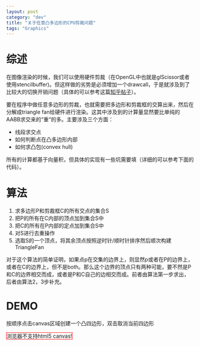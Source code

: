 ```yaml
---
layout: post
category: "dev"
title: "关于任意凸多边形的CPU剪裁问题"
tags: "Graphics"
---
```


# 综述

在图像渲染的时候，我们可以使用硬件剪裁（在OpenGL中也就是glScissor或者使用stencilbuffer)。但这样做的劣势是必须增加一个drawcall，于是就涉及到了比较大的切换开销问题（具体的可以参考这篇[知乎帖子](https://www.zhihu.com/question/27933010)）。

要在程序中做任意多边形的剪裁，也就需要把多边形和剪裁框的交算出来，然后在分解成triangle fan给硬件进行渲染。这其中涉及到的计算量显然要比单纯的AABB求交来的“重“的多。主要涉及三个方面：

* 线段求交点
* 如何判断点在凸多边形内部
* 如何求凸包(convex hull)

所有的计算都基于向量积，但具体的实现有一些坑需要填（详细的可以参考下面的代码）。

# 算法

1. 求多边形P和剪裁框C的所有交点的集合S
2. 把P的所有在C内部的顶点加到集合S中
3. 把C的所有在P内部的定点加到集合S中
4. 对S进行去重操作
5. 选取S的一个顶点，将其余顶点按照逆时针/顺时针排序然后顺次构建TriangleFan

对于这个算法的简单证明，如果点p在交集的边界上，则显然p或者在P的边界上，或者在C的边界上，但不是both。那么这个边界的顶点只有两种可能，要不然是P和C的边界相交而成，或者是P和C自己的边相交而成。前者由算法第一步求出，后者由算法2，3步补充。

# DEMO


<style type="text/css">
#demo_canvas {
    border: 1px solid red;
}
</style>

<p>按顺序点击canvas区域创建一个凸四边形，双击取消当前四边形</p>
<canvas id="demo_canvas" width="800" height="600">浏览器不支持html5 canvas!</canvas>

<script type="text/javascript">
			var EPSILON = 0.000001;
			var ctx;
			var canvas;
			var dragPos;
			var dragging = false;
			
			var clip_y_min = 200,
			    clip_y_max = 400,
			    clip_x_min = 200,
			    clip_x_max = 600;
			var polygon;
			var temp_points =[];
		
			function Point(x,y) {
				this.x = x;
				this.y = y;
			}
			
			Point.prototype.draw = function() {
				ctx.beginPath();
				ctx.arc(this.x, this.y, 4, 0, Math.PI*2, true);
				ctx.closePath();
				ctx.fillStyle = '#ff0000';
				ctx.fill();
			}
			Vector2 = Point;
			Vector2.prototype.cross = function(v) {
				return this.x * v.y - this.y * v.x;
			}
			Vector2.prototype.dot = function(v) {
				return this.x * v.x + this.y * v.y;
			}

			Vector2.prototype.sqrLen = function() {
				return this.x * this.x + this.y * this.y;
			}
			
			function vec2p(p1, p2) { 
				return new Vector2(p2.x - p1.x, p2.y - p1.y); //p1->p2
			}

			function intersect_segments(p1, p2, p3, p4) { //求p1p2和p3p4的交点
				var points = []
				var r = vec2p(p1, p2);
				var s = vec2p(p3, p4);
				var t = vec2p(p1, p3);

				var rs = r.cross(s);
				var tr = t.cross(r);
				if (Math.abs(rs) < EPSILON) {
					if (Math.abs(tr) < EPSILON) {
						//共线
						var t0 = t.dot(r) / r.dot(r);
						var t1 = vec2p(p1, p4).dot(r) / r.dot(r);
						var tmax, tmin;
						if (t0 > t1) {
							tmax = t0;
							tmin = t1;
						} else {
							tmax = t1;
							tmin = t0;
						}
						if (tmax < 0 || tmin > 1) {
							//共线不相交
						} else { //共线两个交点
							if (tmin < 0) tmin = 0;
							if (tmax > 1) tmax = 1;
							points.push(new Point(p1.x+tmin*r.x, p1.y+tmin*r.y));
							points.push(new Point(p1.x+tmax*r.x, p1.y+tmax*r.y));
						}
					} else {
						//平行不相交
					}
				} else {
					//相交
					var u = tr / rs, v = t.cross(s) / rs;
					if (0 <= u && u <= 1 && 0 <= v && v <= 1) {
						points.push(new Point(p3.x+u*s.x, p3.y+u*s.y));
					}
				}
				return points;
			}
			
			function Polygon(points) {
				this.points = points;
			}
			
			Polygon.prototype = {
				clip:　function(xmin, xmax, ymin, ymax) {
					var p_clip_flags = new Array(this.points.length);
					var allin = true;
					this.points.forEach(function(p, idx){
						if (xmin <= p.x && p.x <= xmax && ymin <= p.y && p.y <= ymax) {
							p_clip_flags[idx] = true;
						}
						else {
						    p_clip_flags[idx] = false;
						    allin = false;							
						}
 					});
					if (allin) return this;  //如果都在剪裁框内，直接返回

					var c_flags = new Array(4);
					var clipLT = new Point(xmin, ymin), clipRT = new Point(xmax, ymin),
					    clipRB = new Point(xmax, ymax), clipLB = new Point(xmin, ymax);
					c_flags[0] = this.hitTest(clipLT);
					c_flags[1] = this.hitTest(clipRT);
					c_flags[2] = this.hitTest(clipRB);
					c_flags[3] = this.hitTest(clipLB);
					if (c_flags[0] && c_flags[1] && c_flags[2] && c_flags[3])
						return new Polygon([clipLT, clipRT, clipRB, clipLB]); //如果剪裁框完全落在多边形内则返回剪裁框

					//求所有交点以及在两个多边形内的顶点的集合，之后进行一次闭包运算即可
					var convex = [];
					for (var i = 0;i < this.points.length; ++i)
						if (p_clip_flags[i])
							convex.push(this.points[i]);
					if (c_flags[0]) convex.push(clipLT);
					if (c_flags[1]) convex.push(clipRT);
					if (c_flags[2]) convex.push(clipRB);
					if (c_flags[3]) convex.push(clipLB);
					for (var i = 0;i < this.points.length; ++i) {
						var next = (i == this.points.length-1) ? 0:(i+1);
						convex = convex.concat(intersect_segments(this.points[i], this.points[next], clipLT, clipRT));
						convex = convex.concat(intersect_segments(this.points[i], this.points[next], clipRT, clipRB));
						convex = convex.concat(intersect_segments(this.points[i], this.points[next], clipRB, clipLB));
						convex = convex.concat(intersect_segments(this.points[i], this.points[next], clipLB, clipLT));
					}
					//TODO: POINT去重
					var _convex = [];
					convex.forEach(function(p) {
						var notexists = true;
						for (var i = 0;i < _convex.length; ++i) {
							if (vec2p(_convex[i], p).sqrLen() <= EPSILON) {
								notexists = false;
								break;
							}
						}
						if (notexists) _convex.push(p);
					});
					convex = _convex;
					if (convex.length < 3) return null;
					var origin = convex.shift();
					convex.sort(function(p1, p2) {
						var t = vec2p(origin, p1).cross(vec2p(origin, p2));
						if (t < 0) return -1;
						else if (t == 0) return 0;
						else return 1;
					});
					convex.unshift(origin);
					return new Polygon(convex);
				},
				hitTest: function(pt) {
					var ge0 = true, le0 = true;
					for (var i = 0;i < this.points.length; ++i)
					{
						var next = i == this.points.length - 1 ? 0: i + 1;
						var c = vec2p(this.points[i], pt).cross(vec2p(this.points[i], this.points[next]));
						if (c < 0) ge0 = false;
						if (c > 0) le0 = false;
					}
					return ge0 || le0;
				},
				move: function(dx, dy) {
					this.points.forEach(function(p){
						p.x += dx;
						p.y += dy;
					});
				},
				draw: function(fillColor) {
					ctx.beginPath();
					this.points.forEach(function(p,idx){
						if (idx == 0)
							ctx.moveTo(p.x, p.y);
						else
							ctx.lineTo(p.x, p.y);
					});
					ctx.closePath();
					ctx.fillStyle = fillColor;
					ctx.fill();
				}
			}
			
			function getCanvasCord(x,y) {
            	var rect = canvas.getBoundingClientRect();
				return new Point(x - rect.left, y - rect.top);
			}
			
			function init()
			{
				canvas = document.getElementById('demo_canvas');
				ctx = canvas.getContext('2d');
			
				setInterval(draw, 20);
			
				canvas.addEventListener('click', function(e) {
					if (!polygon)
					{
						temp_points.push(getCanvasCord(e.clientX, e.clientY));
						if (temp_points.length == 4) {
							polygon = new Polygon(temp_points);
							temp_points = [];
						}
					}
				});
			
				canvas.addEventListener('mousedown', function(e){
					var pt = getCanvasCord(e.clientX, e.clientY);
					if (polygon && polygon.hitTest(pt)){
						dragPos = pt;
						dragging = true;
					}
				});
				canvas.addEventListener('mousemove', function(e) {
					if (dragging) {
						var newPos = getCanvasCord(e.clientX, e.clientY);
						polygon.move(newPos.x - dragPos.x, newPos.y - dragPos.y);
						dragPos = newPos;
					}
				});
			
				canvas.addEventListener('dblclick', function(e){
					if (polygon) polygon = null;
				});
			
				canvas.addEventListener('mouseup', function(e){
					if (dragging) dragging = false;
				});
			}
			
			function draw()
			{
				ctx.clearRect(0,0,800,600);
			
				ctx.strokeStyle="#000000";
				ctx.strokeRect(clip_x_min, clip_y_min, 
					clip_x_max-clip_x_min, clip_y_max-clip_y_min);
			
				if (polygon) {
					polygon.draw('#ff0000');
					
					var p = polygon.clip(clip_x_min, clip_x_max, clip_y_min, clip_y_max);
					if(p) p.draw('#0000ff');
				} else if (temp_points.length > 0) {
					temp_points.forEach(function(p){
						p.draw();
					});
				}
			}
init();
</script>
